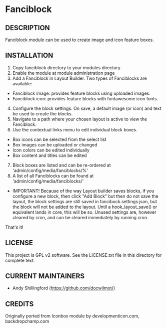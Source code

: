 Fanciblock
==========

DESCRIPTION
-----------
Fanciblock module can be used to create image and icon feature boxes.

INSTALLATION
------------
1. Copy fanciblock directory to your modules directory
2. Enable the module at module administration page
3. Add a Fanciblock in Layout Builder. Two types of Fanciblocks are available:
 - Fanciblock image: provides feature blocks using uploaded images.
 - Fanciblock icon: provides feature blocks with fontawesome icon fonts.
4. Configure the block settings. On save, a default image (or icon) and text 
   be used to create the blocks. 
5. Navigate to a path where your chosen layout is active to view the Fanciblock.
6. Use the contextual links menu to edit individual block boxes.
 - Box icons can be selected from the select list
 - Box images can be uploaded or changed
 - Icon colors can be edited individually
 - Box content and titles can be edited
7. Block boxes are listed and can be re-ordered at 'admin/config/media/fanciblocks/%'
8. A list of all Fanciblocks can be found at 'admin/config/media/fanciblocks/'
 - IMPORTANT! Because of the way Layout builder saves blocks, if you configure
   a new block, then click "Add Block" but then do not save the layout, the 
   block settings are still saved in fancibock.settings.json, but the block will
   not be added to the layout.
   Until a hook_layout_save() or equivalent lands in core, this will be so.
   Unused settings are, however cleared by cron, and can be cleared immediately
   by running cron.

That's it!

LICENSE
---------------    

This project is GPL v2 software. See the LICENSE.txt file in this directory 
for complete text.

CURRENT MAINTAINERS
---------------    

- Andy Shillingford (https://github.com/docwilmot/)

CREDITS   
--------------- 

Originally ported from Iconbox module by developmenticon.com, backdropchamp.com
